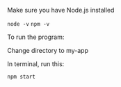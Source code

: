 Make sure you have Node.js installed

`node -v`
`npm -v`


To run the program:

Change directory to my-app

In terminal, run this:

`npm start`

